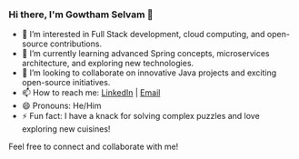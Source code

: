 ### Hi there, I'm Gowtham Selvam 👋

- 👀 I’m interested in Full Stack development, cloud computing, and open-source contributions.
- 🌱 I’m currently learning advanced Spring concepts, microservices architecture, and exploring new technologies.
- 💞️ I’m looking to collaborate on innovative Java projects and exciting open-source initiatives.
- 📫 How to reach me: [LinkedIn](www.linkedin.com/in/gowtham-s-49b17622a) | [Email](gowthamselvam463.com)
- 😄 Pronouns: He/Him
- ⚡ Fun fact: I have a knack for solving complex puzzles and love exploring new cuisines!

Feel free to connect and collaborate with me!


<!---
GowthamSelvam27/GowthamSelvam27 is a ✨ special ✨ repository because its `README.md` (this file) appears on your GitHub profile.
You can click the Preview link to take a look at your changes.
--->
